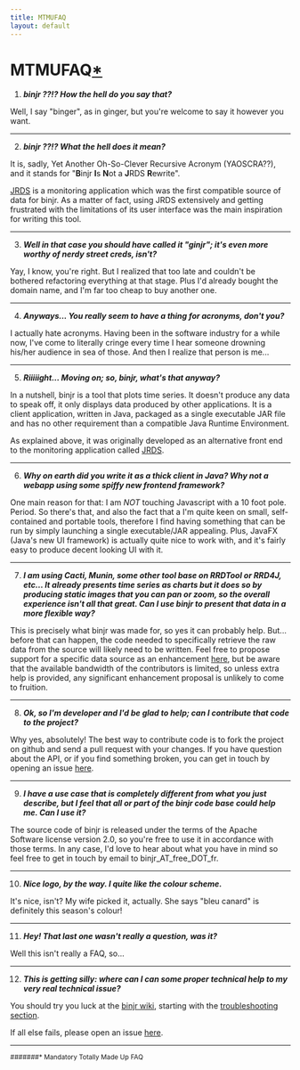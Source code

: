 ```yaml
---
title: MTMUFAQ
layout: default
---
```


# MTMUFAQ[*](#*_Mandatory_Totally_Made_Up_FAQ)

1) _**binjr ??!? How the hell do you say that?**_

Well, I say "binger", as in ginger, but you're welcome to say it however you want.

***

2) _**binjr ??!? What the hell does it mean?**_

It is, sadly, Yet Another Oh-So-Clever Recursive Acronym (YAOSCRA??), and it stands for "**B**injr **I**s **N**ot a **J**RDS **R**ewrite". 

[JRDS](http://jrds.fr) is a monitoring application which was the first compatible source of data for binjr. As a matter of fact, using JRDS extensively and getting frustrated with the limitations of its user interface was the main inspiration for writing this tool.
	
***

3) _**Well in that case you should have called it "ginjr"; it's even more worthy of nerdy street creds, isn't?**_

Yay, I know, you're right. But I realized that too late and couldn't be bothered refactoring everything at that stage. Plus I'd already bought the domain name, and I'm far too cheap to buy another one.
	
***

4) _**Anyways... You really seem to have a thing for acronyms, don't you?**_

I actually hate acronyms. Having been in the software industry for a while now, I've come to literally cringe every time I hear someone drowning his/her audience in sea of those. And then I realize that person is me...
	
***

5) _**Riiiiight... Moving on; so, binjr, what's that anyway?**_

In a nutshell, binjr is a tool that plots time series. It doesn't produce any data to speak off, it only displays data produced by other applications. It is a client application, written in Java, packaged as a single executable JAR file and has no other requirement than a compatible Java Runtime Environment. 

 As explained above, it was originally developed as an alternative front end to the monitoring application called [JRDS](http://jrds.fr).
	
***

6) _**Why on earth did you write it as a thick client in Java? Why not a webapp using some spiffy new frontend framework?**_

One main reason for that: I am *NOT* touching Javascript with a 10 foot pole. Period. So there's that, and also the fact that a I'm quite keen on small, self-contained and portable tools, therefore I find having something that can be run by simply launching a single executable/JAR appealing. Plus, JavaFX (Java's new UI framework) is actually quite nice to work with, and it's fairly easy to produce decent looking UI with it.
	
***

7) _**I am using Cacti, Munin, some other tool base on RRDTool or RRD4J, etc... It already presents time series as charts but it does so by producing static images that you can pan or zoom, so the overall experience isn't all that great. Can I use binjr to present that data in a more flexible way?**_

This is precisely what binjr was made for, so yes it can probably help. But... before that can happen, the code needed to specifically retrieve the raw data from the source will likely need to be written. Feel free to propose support for a specific data source as an enhancement [here](https://github.com/fthevenet/binjr/issues), but be aware that the available bandwidth of the contributors is limited, so unless extra help is provided, any significant enhancement proposal is unlikely to come to fruition.
	
***

8) _**Ok, so I'm developer and I'd be glad to help; can I contribute that code to the project?**_

Why yes, absolutely! The best way to contribute code is to fork the project on github and send a pull request with your changes. If you have question about the API, or if you find something broken, you can get in touch by opening an issue [here](https://github.com/fthevenet/binjr/issues).

***
	
9) _**I have a use case that is completely different from what you just describe, but I feel that all or part of the binjr code base could help me. Can I use it?**_

The source code of binjr is released under the terms of the Apache Software license version 2.0, so you're free to use it in accordance with those terms. In any case, I'd love to hear about what you have in mind so feel free to get in touch by email to binjr_AT_free_DOT_fr.

***
	
10) _**Nice logo, by the way. I quite like the colour scheme.**_

It's nice, isn't? My wife picked it, actually. She says "bleu canard" is definitely this season's colour!
	
***

11) _**Hey! That last one wasn't really a question, was it?**_

Well this isn't really a FAQ, so...
	
***

12) _**This is getting silly: where can I can some proper technical help to my very real technical issue?**_

You should try you luck at the [binjr wiki](https://github.com/fthevenet/binjr/wiki), starting with the [troubleshooting section](https://github.com/fthevenet/binjr/wiki/troubleshooting).

If all else fails, please open an issue [here](https://github.com/fthevenet/binjr/issues).
	
***


<small>#######* Mandatory Totally Made Up FAQ</small>
